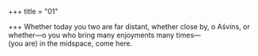 +++
title = "01"

+++
Whether today you two are far distant, whether close by, o Aśvins, or whether—o you who bring many enjoyments many times—  
(you are) in the midspace, come here.  